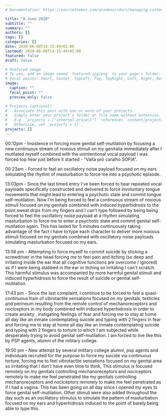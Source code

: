 ```yaml
---
# Documentation: https://sourcethemes.com/academic/docs/managing-content/

title: "8 June 2020"
subtitle: ""
summary: ""
authors: []
tags: []
categories: []
date: 2020-06-08T14:15:49+02:00
lastmod: 2020-06-08T14:15:49+02:00
featured: false
draft: false

# Featured image
# To use, add an image named `featured.jpg/png` to your page's folder.
# Focal points: Smart, Center, TopLeft, Top, TopRight, Left, Right, BottomLeft, Bottom, BottomRight.
image:
  caption: ""
  focal_point: ""
  preview_only: false

# Projects (optional).
#   Associate this post with one or more of your projects.
#   Simply enter your project's folder or file name without extension.
#   E.g. `projects = ["internal-project"]` references `content/project/deep-learning/index.md`.
#   Otherwise, set `projects = []`.
projects: []
---
```


00:12pm - Insistence in forcing more genital self-mutilation by focusing a new continuous stream of noxious stimuli on my genitalia immediately after I mutilated myself combined with the unintentional vocal payload I was forced top hear just before it started - "Vaita pró caralho SOFIA". 

00:23am - Forced to feel an oscillatory noise payload focused on my ears simulating the rhythm of masturbation to force me into a psychotic episode. 

13:03pm - Since the last timed entry I've been forced to hear repeated vocal payloads specifically constructed and delivered to force involuntary tongue movements that might lead to entering a psychotic state and commit tongue self-mutilation. Now I'm being forced to feel a continuous stream of noxious stimuli focused on my genitals combined with induced hyperhidrosis to the point sweat drips from my fingers and I can't type followed by being being forced to feel the oscillatory noise payload at a rhythm simulating masturbation to force me to enter a psychotic state and commit genital self-mutilation again. This has lasted for 5 minutes continuously taking advantage of the fact I have to type each character to deliver more noxious stimuli focused on my genitals combined with oscillatory noise payloads simulating masturbation focused on my ears. 

13:56 pm - Attempting to force myself to commit suicide by sticking a screwdriver in the head forcing me to feel pain and itching (so deep and irritating inside the ear that all cognitive functions are overcome / ignored) as if I were being stabbed in the ear or itching so irritating I can't scratch. This harmful stimulus was accompanied by more harmful genital stimuli and induced hyperhidrosis to force the result of suicide or genital self-mutilation. 

17:43 pm - Since the last complaint, I continue to be forced to feel a quasi-continuous train of vibrotactile sensations focused on my genitals, testicles and perineum resulting from the remote control of mechanoreceptors and nociceptors in my body combined with induced hyperhidrosis in order to create anxiety , instigating feelings of fear and forcing me to stay at home all day like an inmate contemplating suicide and typing with 2 fingers in fear and forcing me to stay at home all day like an inmate contemplating suicide and typing with 2 fingers to torture to which I am subjected while desperately trying to avoid genital self-mutilation. I am forced to live like this by PSP agents, alumni of the military college. 

19:50 pm - New attempt by several military college alumni, psp agents and individuals recruited for the purpose to force my suicide via continuous torture, forcing me to feel vibrotactile sensations focused on my genital area so irritating that I don't have even time to think, This stimulus is focused remotely on my genitals controlling mechanoreceptors and nociceptors remotely to make me feel penetrated like my genitals controlling mechanoreceptors and nociceptors remotely to make me feel penetrated as if I had a vagina. This has been going on all day since I opened my eyes to force genital self-mutilation. Other stimuli were also added throughout the day such as an oscillatory stimulus to simulate the pattern of masturbation focused on my ears and hyperhidrosis induced to the point of barely being able to type this.

